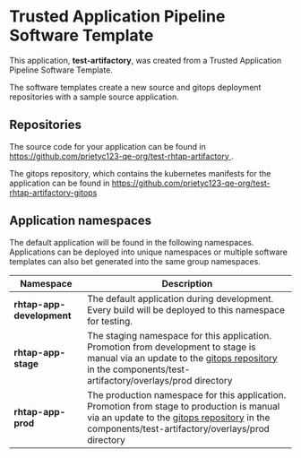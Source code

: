 # Trusted Application Pipeline Software Template

This application, **test-artifactory**, was created from a Trusted Application Pipeline Software Template.

The software templates create a new source and gitops deployment repositories with a sample source application. 

## Repositories

The source code for your application can be found in [https://github.com/prietyc123-qe-org/test-rhtap-artifactory ](https://github.com/prietyc123-qe-org/test-rhtap-artifactory ).
 
The gitops repository, which contains the kubernetes manifests for the application can be found in 
[https://github.com/prietyc123-qe-org/test-rhtap-artifactory-gitops ](https://github.com/prietyc123-qe-org/test-rhtap-artifactory-gitops ) 

## Application namespaces 

The default application will be found in the following namespaces. Applications can be deployed into unique namespaces or multiple software templates can also bet generated into the same group namespaces.  

|  Namespace   |  Description   |  
| -------- | -------- |   
| **rhtap-app-development** | The default application during development. Every build will be deployed to this namespace for testing. | 
| **rhtap-app-stage** | The staging namespace for this application. Promotion from development to stage is manual via an update to the [gitops repository](https://github.com/prietyc123-qe-org/test-rhtap-artifactory-gitops ) in the components/test-artifactory/overlays/prod directory |  
| **rhtap-app-prod** | The production namespace for this application. Promotion from stage to production is manual via an update to the [gitops repository](https://github.com/prietyc123-qe-org/test-rhtap-artifactory-gitops ) in the components/test-artifactory/overlays/prod directory | 